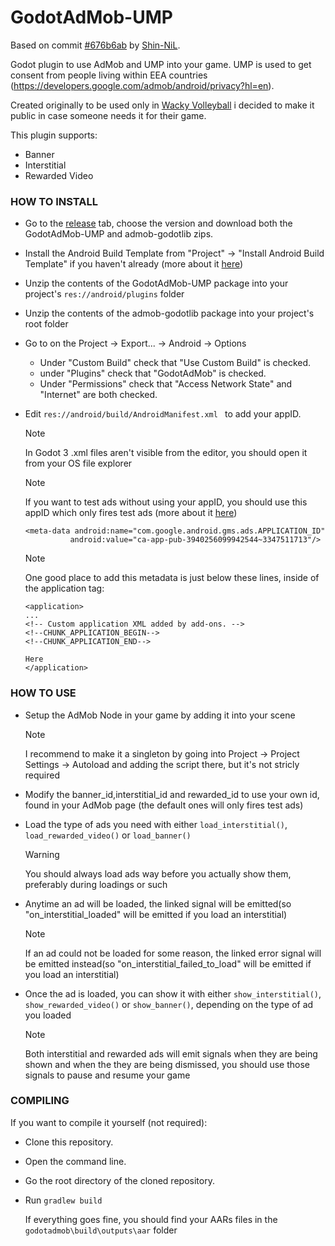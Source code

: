 # GodotAdMob-UMP

Based on commit [#676b6ab](https://github.com/Shin-NiL/Godot-Android-Admob-Plugin/commit/676b6ab42d2eb212fffc47fce85cb09de47ab9b1) by [Shin-NiL](https://github.com/Shin-NiL/Godot-Android-Admob-Plugin).

Godot plugin to use AdMob and UMP into your game. UMP is used to get consent from people living within EEA countries (https://developers.google.com/admob/android/privacy?hl=en).

Created originally to be used only in [Wacky Volleyball](https://play.google.com/store/apps/details?id=wacky.volleyball) i decided to make it public in case someone needs it for their game.

This plugin supports:
- Banner
- Interstitial
- Rewarded Video

<h3>HOW TO INSTALL</h3>

- Go to the [release](https://github.com/Daddiu/GodotAdMob-UMP/edit/Daddiu-readmework/README.md) tab, choose the version and download both the GodotAdMob-UMP and admob-godotlib zips.
- Install the Android Build Template from "Project" -> "Install Android Build Template" if you haven't already (more about it [here](https://docs.godotengine.org/en/stable/tutorials/export/android_custom_build.html))
- Unzip the contents of the GodotAdMob-UMP package into your project's ``` res://android/plugins ``` folder
- Unzip the contents of the admob-godotlib package into your project's root folder
- Go to on the Project -> Export... -> Android -> Options
  - Under "Custom Build" check that "Use Custom Build" is checked.
  - under "Plugins" check that "GodotAdMob" is checked.
  - Under "Permissions" check that "Access Network State" and "Internet" are both checked.
- Edit ```res://android/build/AndroidManifest.xml ``` to add your appID.
  > [!NOTE]
  > In Godot 3 .xml files aren't visible from the editor, you should open it from your OS file explorer

  > [!NOTE]
  > If you want to test ads without using your appID, you should use this appID which only fires test ads (more about it [here](https://developers.google.com/admob/android/quick-start#update_your_androidmanifestxml))

  ```
  <meta-data android:name="com.google.android.gms.ads.APPLICATION_ID"
            android:value="ca-app-pub-3940256099942544~3347511713"/>
  ```
  >[!NOTE]
  >One good place to add this metadata is just below these lines, inside of the application tag:
  ```
  <application>
  ...
  <!-- Custom application XML added by add-ons. -->
  <!--CHUNK_APPLICATION_BEGIN-->
  <!--CHUNK_APPLICATION_END-->
  
  Here
  </application>
  ```
<h3>HOW TO USE</h3>

- Setup the AdMob Node in your game by adding it into your scene
  >[!NOTE]
  > I recommend to make it a singleton by going into Project -> Project Settings -> Autoload and adding the script there, but it's not stricly required

- Modify the banner_id,interstitial_id and rewarded_id to use your own id, found in your AdMob page (the default ones will only fires test ads)
  
- Load the type of ads you need with either ```load_interstitial()```, ```load_rewarded_video()``` or ```load_banner()```
  >[!WARNING]
  > You should always load ads way before you actually show them, preferably during loadings or such

- Anytime an ad will be loaded, the linked signal will be emitted(so "on_interstitial_loaded" will be emitted if you load an interstitial)
  >[!NOTE]
  >If an ad could not be loaded for some reason, the linked error signal will be emitted instead(so "on_interstitial_failed_to_load" will be emitted if you load an interstitial)
  
- Once the ad is loaded, you can show it with either ```show_interstitial()```, ```show_rewarded_video()``` or ```show_banner()```, depending on the type of ad you loaded
  >[!NOTE]
  >Both interstitial and rewarded ads will emit signals when they are being shown and when the they are being dismissed, you should use those signals to pause and resume your game

<h3>COMPILING</h3>
If you want to compile it yourself (not required):

- Clone this repository.
- Open the command line.
- Go the root directory of the cloned repository.
- Run ```gradlew build```
  
  If everything goes fine, you should find your AARs files in the ```godotadmob\build\outputs\aar``` folder


